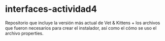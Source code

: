 # interfaces-actividad4

Repositorio que incluye la versión más actual de Vet & Kittens + los archivos que fueron necesarios para crear el instalador, así como el cómo se uso el archivo properties.

